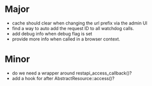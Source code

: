 Major
=====

- cache should clear when changing the url prefix via the admin UI
- find a way to auto add the request ID to all watchdog calls.
- add debug info when debug flag is set
- provide more info when called in a browser context.

Minor
=====

- do we need a wrapper around restapi_access_callback()?
- add a hook for after AbstractResource::access()?